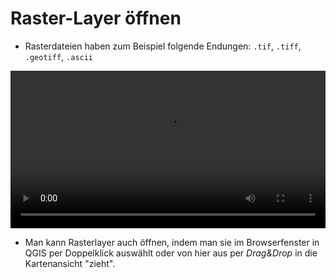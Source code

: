 # Raster-Layer öffnen
* Rasterdateien haben zum Beispiel folgende Endungen: `.tif`, `.tiff`, `.geotiff`, `.ascii`

<video width="100%" controls src="https://courses.gistools.geog.uni-heidelberg.de/giscience/qgis-book/-/raw/main/uploads/QGIS/videos/qgis_open_raster.mp4"></video>

* Man kann Rasterlayer auch öffnen, indem man sie im Browserfenster in QGIS per Doppelklick auswählt oder von hier aus per *Drag&Drop* in die Kartenansicht "zieht".